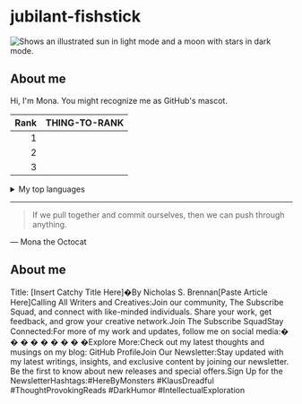 # jubilant-fishstick

<picture>
  <source media="(prefers-color-scheme: dark)" srcset="https://user-images.githubusercontent.com/25423296/163456776-7f95b81a-f1ed-45f7-b7ab-8fa810d529fa.png">
  <source media="(prefers-color-scheme: light)" srcset="https://user-images.githubusercontent.com/25423296/163456779-a8556205-d0a5-45e2-ac17-42d089e3c3f8.png">
  <img alt="Shows an illustrated sun in light mode and a moon with stars in dark mode." src="https://user-images.githubusercontent.com/25423296/163456779-a8556205-d0a5-45e2-ac17-42d089e3c3f8.png">
</picture>

## About me

Hi, I'm Mona. You might recognize me as GitHub's mascot.


| Rank | THING-TO-RANK |
|-----:|---------------|
|     1|               |
|     2|               |
|     3|               |


<details>
<summary>My top languages</summary>

| Rank | Languages |
|-----:|-----------|
|     1| JavaScript|
|     2| Python    |
|     3| SQL       |

</details>

---
> If we pull together and commit ourselves, then we can push through anything.

— Mona the Octocat

## About me

Title: [Insert Catchy Title Here]�By Nicholas S. Brennan[Paste Article Here]Calling All Writers and Creatives:Join our community, The Subscribe Squad, and connect with like-minded individuals. Share your work, get feedback, and grow your creative network.Join The Subscribe SquadStay Connected:For more of my work and updates, follow me on social media:� � � � � � � � �Explore More:Check out my latest thoughts and musings on my blog:
GitHub ProfileJoin Our Newsletter:Stay updated with my latest writings, insights, and exclusive content by joining our newsletter. Be the first to know about new releases and special offers.Sign Up for the NewsletterHashtags:#HereByMonsters #KlausDreadful #ThoughtProvokingReads #DarkHumor #IntellectualExploration

<!-- TO DO: add more details about me later -->
